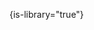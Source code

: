 {is-library="true"}

<snippet id="snippet-header">

<include from="Snippets-WorkingInformation.md" element-id="snippet-work-just-started"></include>

</snippet>